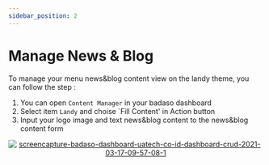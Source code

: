 ```yaml
---
sidebar_position: 2
---
```


# Manage News & Blog 

To manage your menu news&blog content view on the landy theme, you can follow the step :
1. You can open `Content Manager` in your badaso dashboard
2. Select item `Landy` and choise `Fill Content' in Action button
3. Input your logo image and text news&blog content to the news&blog content form
<p align="center">
  <a href="https://badaso-docs.uatech.co.id/">
    <img src="http://localhost:3000/img/blog-content.png" alt="screencapture-badaso-dashboard-uatech-co-id-dashboard-crud-2021-03-17-09-57-08-1" />
  </a>
</p>
